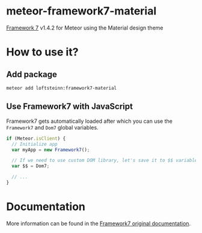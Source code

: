 # meteor-framework7-material
[Framework 7](http://www.idangero.us/framework7/) v1.4.2 for Meteor using the Material design theme

# How to use it?

## Add package
```
meteor add loftsteinn:framework7-material
```

## Use Framework7 with JavaScript

Framework7 gets automatically loaded after which you can use the `Framework7` and `Dom7` global variables.

```js
if (Meteor.isClient) {
  // Initialize app
  var myApp = new Framework7();

  // If we need to use custom DOM library, let's save it to $$ variable:
  var $$ = Dom7;

  // ...
}
```

# Documentation

More information can be found in the [Framework7 original documentation](http://www.idangero.us/framework7/docs/).
